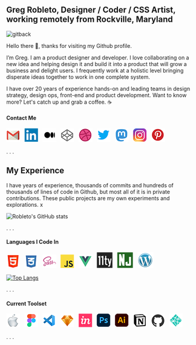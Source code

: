 ## Greg Robleto, Designer / Coder / CSS Artist, working remotely from Rockville, Maryland

![gitback](https://cdn.dribbble.com/userupload/16195134/file/original-a9974f32d5e808e38bb7eb7d67dd8488.png?resize=1508x652)

Hello there 👋, thanks for visiting my Github profile.

I’m Greg. I am a product designer and developer. I love collaborating on a new idea and helping design it and build it into a product that will grow a business and delight users. I frequently work at a holistic level bringing disperate ideas together to work in one complete system.

I have over 20 years of experience hands-on and leading teams in design strategy, design ops, front-end and product development. Want to know more? Let's catch up and grab a coffee. :coffee:

#### Contact Me

<a href="https://robleto.typeform.com/to/cN9h6m"><img src="icons/gmail-36.png" width="36px"/></a>&nbsp;&nbsp;&nbsp;<a href="https://www.linkedin.com/in/robleto"><img src="icons/linkedin-36.png" width="36px"/></a>&nbsp;&nbsp;&nbsp;<a href = "https://medium.com/@robleto"><img src="icons/medium-36.png" width="36px" /></a>&nbsp;&nbsp;&nbsp;<a href = "https://codepen.com/@robleto"><img src="icons/codepen-36.png" width="36px" /></a>&nbsp;&nbsp;&nbsp;<a href = "https://dribbble.com/@robleto"><img src="icons/dribbble-36.png" width="36px" /></a>&nbsp;&nbsp;&nbsp;<a href = "https://twitter.com/@robleto"><img src="icons/twitter-36.png" width="36px" /></a>&nbsp;&nbsp;&nbsp;<a href = "https://uiuxdev.social/@robleto"><img src="icons/mastadon-36.png" width="36px" /></a>&nbsp;&nbsp;&nbsp;<a href = "https://instagram.com/@robleto"><img src="icons/instagram-36.png" width="36px" /></a>&nbsp;&nbsp;&nbsp;<a href = "https://pinterest.com/@robleto"><img src="icons/pinterest-36.png" width="36px" /></a>

. . .

## My Experience

I have years of experience, thousands of commits and hundreds of thousands of lines of code in Github, but most all of it is in private contributions. These public projects are my own experiments and explorations. x

![Robleto's GitHub stats](https://github-readme-stats.vercel.app/api?username=robleto&show_icons=true) 

. . .

#### Languages I Code In

<img src="icons/html-36.png" width="36px"/>&nbsp;&nbsp;&nbsp;<img src="icons/css-36.png" width="36px"/>&nbsp;&nbsp;&nbsp;<img src="icons/sass-36.png" width="36px"/>&nbsp;&nbsp;&nbsp;<img src="icons/javascript-36.png" width="36px"/>&nbsp;&nbsp;&nbsp;<img src="icons/vue-36.png" width="36px"/>&nbsp;&nbsp;&nbsp;<img src="icons/11ty-36.png" width="42px"/>&nbsp;&nbsp;&nbsp;<img src="icons/nunjucks-36.png" width="42px"/>&nbsp;&nbsp;&nbsp;<img src="icons/wordpress-36.png" width="42px"/>&nbsp;&nbsp;&nbsp;

[![Top Langs](https://github-readme-stats.vercel.app/api/top-langs/?username=robleto)](https://github.com/anuraghazra/github-readme-stats)

. . .
#### Current Toolset

<img src="icons/apple-36.png" width="36px"/>&nbsp;&nbsp;&nbsp;<img src="icons/figma-36.png" width="36px"/>&nbsp;&nbsp;&nbsp;<img src="icons/vscode-36.png" width="36px"/>&nbsp;&nbsp;&nbsp;<img src="icons/sketch-36.png" width="36px"/>&nbsp;&nbsp;&nbsp;<img src="icons/invision-36.png" width="36px"/>&nbsp;&nbsp;&nbsp;<img src="icons/photoshop-36.png" width="36px"/>&nbsp;&nbsp;&nbsp;<img src="icons/illustrator-36.png" width="36px"/>&nbsp;&nbsp;&nbsp;<img src="icons/notion-36.png" width="36px"/>&nbsp;&nbsp;&nbsp;<img src="icons/github-36.png" width="36px"/>&nbsp;&nbsp;&nbsp;<img src="icons/netlify-36.png" width="36px"/>&nbsp;&nbsp;&nbsp;

. . .

<!--
## ❤ Views and Followers

 <a href="https://twitter.com/@robleto" target="_blank" rel="noreferrer"><img
src="https://img.shields.io/twitter/follow/@robleto?logo=twitter&style=for-the-badge&color=3382ed&labelColor=1c1917"/> &nbsp;&nbsp;
  <br>
<a href="https://github.com/robleto" target="_blank" rel="noreferrer"><img
src="https://img.shields.io/github/followers/robleto?logo=github&style=for-the-badge&color=3382ed&labelColor=1c1917" /></a> 

[![Top Langs](https://github-readme-stats.vercel.app/api/top-langs/?username=robleto)](https://github.com/anuraghazra/github-readme-stats)

[!GitHub stats](https://github-readme-stats.vercel.app/api?username=robleto&show_icons=true&count_private=true)  

[!GitHub Activity Graph](https://activity-graph.herokuapp.com/graph?username=robleto) 

[!GitHub metrics](https://metrics.lecoq.io/robleto)  

[!GitHub streak stats](https://github-readme-streak-stats.herokuapp.com/?user=robleto)  

[!Profile views](https://gpvc.arturio.dev/robleto)  


**robleto/robleto** is a ✨ _special_ ✨ repository because its `README.md` (this file) appears on your GitHub profile. 
-->

<!--
## More about me

- 🔭 I’m currently working on ...
- 🌱 I’m currently learning ...
- 👯 I’m looking to collaborate on ...
- 🤔 I’m looking for help with ...
- 💬 Ask me about ...
- 📫 How to reach me: ...
- 😄 Pronouns: ...
- ⚡ Fun fact: ...

-->
